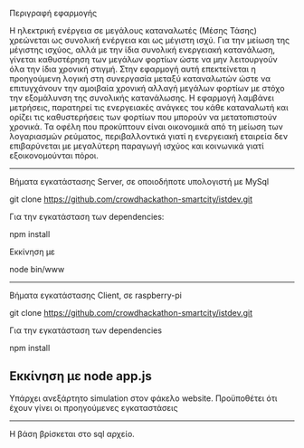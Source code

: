 Περιγραφή εφαρμογής

Η ηλεκτρική ενέργεια σε μεγάλους καταναλωτές (Μέσης Τάσης) χρεώνεται ως συνολική ενέργεια και ως μέγιστη ισχύ. Για την μείωση της μέγιστης ισχύος, αλλά με την ίδια συνολική ενεργειακή κατανάλωση, γίνεται καθυστέρηση των μεγάλων φορτίων ώστε να μην λειτουργούν όλα την ίδια χρονική στιγμή. Στην εφαρμογή αυτή επεκτείνεται η προηγούμενη λογική στη συνεργασία μεταξύ καταναλωτών ώστε να επιτυγχάνουν την αμοιβαία χρονική αλλαγή μεγάλων φορτίων με στόχο την εξομάλυνση της συνολικής κατανάλωσης. 
Η εφαρμογή λαμβάνει μετρήσεις, παρατηρεί τις ενεργειακές ανάγκες του κάθε καταναλωτή και ορίζει τις καθυστερήσεις των φορτίων που μπορούν να μετατοπιστούν χρονικά.
Τα οφέλη που προκύπτουν είναι οικονομικά από τη μείωση των λογαριασμών ρεύματος, περιβαλλοντικά γιατί η ενεργειακή εταιρεία δεν επιβαρύνεται με μεγαλύτερη παραγωγή ισχύος και κοινωνικά γιατί εξοικονομούνται πόροι.

-------------------------------------------------------

Βήματα εγκατάστασης Server, σε οποιοδήποτε υπολογιστή με MySql 

git clone https://github.com/crowdhackathon-smartcity/istdev.git

Για την εγκατάσταση των dependencies:

npm install 

Εκκίνηση με 

node bin/www

-------------------------------------------------------
Βήματα εγκατάστασης Client, σε raspberry-pi

git clone https://github.com/crowdhackathon-smartcity/istdev.git

Για την εγκατάσταση των dependencies

npm install 

Εκκίνηση με 
node app.js
-------------------------------------------------------

Υπάρχει ανεξάρτητο simulation στον φάκελο website. Προϋποθέτει ότι έχουν γίνει οι προηγούμενες εγκαταστάσεις


--------------------------------------------------------------------
Η βάση βρίσκεται στο sql αρχείο.
